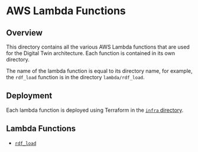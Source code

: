 # AWS Lambda Functions

## Overview

This directory contains all the various AWS Lambda functions that are used for
the Digital Twin architecture. Each function is contained in its own directory.

The name of the lambda function is equal to its directory name, for
example, the `rdf_load` function is in the directory `lambda/rdf_load`.

## Deployment

Each lambda function is deployed using Terraform in the [`infra` directory](../infra/README.md).

## Lambda Functions

- [`rdf_load`](rdf_load/README.md)
